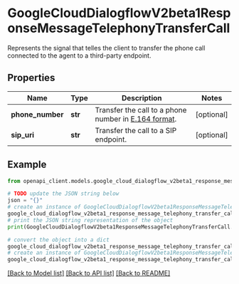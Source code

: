 # GoogleCloudDialogflowV2beta1ResponseMessageTelephonyTransferCall

Represents the signal that telles the client to transfer the phone call connected to the agent to a third-party endpoint.

## Properties

Name | Type | Description | Notes
------------ | ------------- | ------------- | -------------
**phone_number** | **str** | Transfer the call to a phone number in [E.164 format](https://en.wikipedia.org/wiki/E.164). | [optional] 
**sip_uri** | **str** | Transfer the call to a SIP endpoint. | [optional] 

## Example

```python
from openapi_client.models.google_cloud_dialogflow_v2beta1_response_message_telephony_transfer_call import GoogleCloudDialogflowV2beta1ResponseMessageTelephonyTransferCall

# TODO update the JSON string below
json = "{}"
# create an instance of GoogleCloudDialogflowV2beta1ResponseMessageTelephonyTransferCall from a JSON string
google_cloud_dialogflow_v2beta1_response_message_telephony_transfer_call_instance = GoogleCloudDialogflowV2beta1ResponseMessageTelephonyTransferCall.from_json(json)
# print the JSON string representation of the object
print(GoogleCloudDialogflowV2beta1ResponseMessageTelephonyTransferCall.to_json())

# convert the object into a dict
google_cloud_dialogflow_v2beta1_response_message_telephony_transfer_call_dict = google_cloud_dialogflow_v2beta1_response_message_telephony_transfer_call_instance.to_dict()
# create an instance of GoogleCloudDialogflowV2beta1ResponseMessageTelephonyTransferCall from a dict
google_cloud_dialogflow_v2beta1_response_message_telephony_transfer_call_from_dict = GoogleCloudDialogflowV2beta1ResponseMessageTelephonyTransferCall.from_dict(google_cloud_dialogflow_v2beta1_response_message_telephony_transfer_call_dict)
```
[[Back to Model list]](../README.md#documentation-for-models) [[Back to API list]](../README.md#documentation-for-api-endpoints) [[Back to README]](../README.md)


